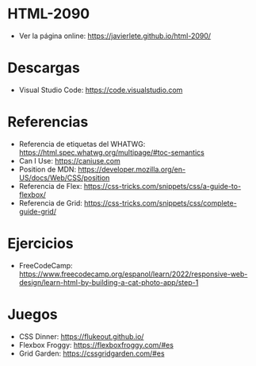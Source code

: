 # HTML-2090

- Ver la página online: https://javierlete.github.io/html-2090/

# Descargas

- Visual Studio Code: https://code.visualstudio.com

# Referencias

- Referencia de etiquetas del WHATWG: https://html.spec.whatwg.org/multipage/#toc-semantics
- Can I Use: https://caniuse.com
- Position de MDN: https://developer.mozilla.org/en-US/docs/Web/CSS/position
- Referencia de Flex: https://css-tricks.com/snippets/css/a-guide-to-flexbox/
- Referencia de Grid: https://css-tricks.com/snippets/css/complete-guide-grid/

# Ejercicios

- FreeCodeCamp: https://www.freecodecamp.org/espanol/learn/2022/responsive-web-design/learn-html-by-building-a-cat-photo-app/step-1

# Juegos

- CSS Dinner: https://flukeout.github.io/
- Flexbox Froggy: https://flexboxfroggy.com/#es
- Grid Garden: https://cssgridgarden.com/#es

